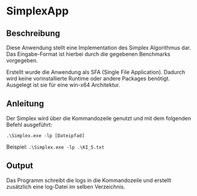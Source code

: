 # SimplexApp
## Beschreibung
Diese Anwendung stellt eine Implementation des Simplex Algorithmus dar. Das Eingabe-Format ist hierbei durch die gegebenen Benchmarks vorgegeben.

Erstellt wurde die Anwendung als SFA (Single File Application). Dadurch wird keine vorinstallierte Runtime oder andere Packages benötigt. Ausgelegt ist sie für eine win-x64 Architektur.

## Anleitung
Der Simplex wird über die Kommandozeile genutzt und mit dem folgenden Befehl ausgeführt:

`.\Simplex.exe -lp [Dateipfad]`

Beispiel: `.\Simplex.exe -lp .\KI_5.txt`

## Output
Das Programm schreibt die logs in die Kommandozeile und erstellt zusätzlich eine log-Datei im selben Verzeichnis.
